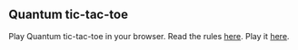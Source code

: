 Quantum tic-tac-toe
-------------------

Play Quantum tic-tac-toe in your browser. Read the rules
[here](http://www.wikipedia.org/wiki/Quantum_tic-tac-toe).
Play it [here](http://knrafto.github.com/quantumt3).
